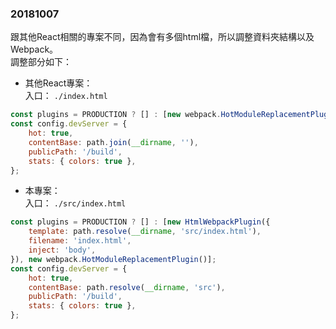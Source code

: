 ### 20181007  
跟其他React相關的專案不同，因為會有多個html檔，所以調整資料夾結構以及Webpack。  
調整部分如下：  
- 其他React專案：  
入口： `./index.html`  
``` javascript
const plugins = PRODUCTION ? [] : [new webpack.HotModuleReplacementPlugin()];
const config.devServer = {
    hot: true,
    contentBase: path.join(__dirname, ''),
    publicPath: '/build',
    stats: { colors: true },
};
```
- 本專案：  
入口： `./src/index.html`  
``` javascript
const plugins = PRODUCTION ? [] : [new HtmlWebpackPlugin({
    template: path.resolve(__dirname, 'src/index.html'),
    filename: 'index.html',
    inject: 'body',
}), new webpack.HotModuleReplacementPlugin()];
const config.devServer = {
    hot: true,
    contentBase: path.resolve(__dirname, 'src'),
    publicPath: '/build',
    stats: { colors: true },
};
```
